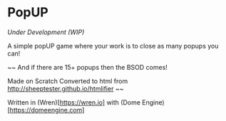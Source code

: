 # PopUP

*Under Development (WIP)*

A simple popUP game where your work is to close as many popups you can!

~~
And if there are 15+ popups then the BSOD comes!

Made on Scratch
Converted to html from http://sheeptester.github.io/htmlifier
~~

Written in (Wren)[https://wren.io] with (Dome Engine)[https://domeengine.com]


